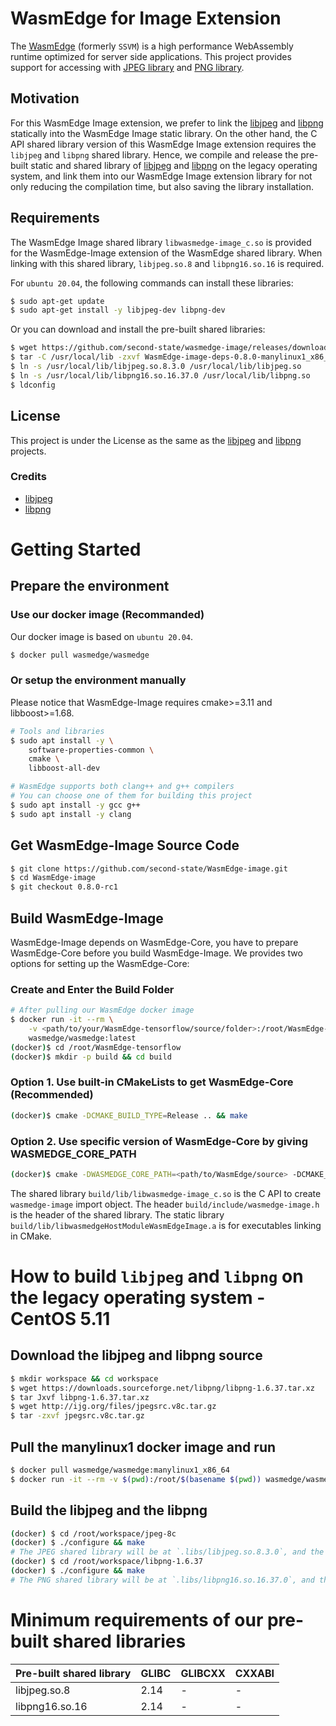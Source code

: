 # WasmEdge for Image Extension

The [WasmEdge](https://github.com/WasmEdge/WasmEdge) (formerly `SSVM`) is a high performance WebAssembly runtime optimized for server side applications. This project provides support for accessing with [JPEG library](http://ijg.org/) and [PNG library](http://www.libpng.org/pub/png/libpng.html).

## Motivation

For this WasmEdge Image extension, we prefer to link the [libjpeg](http://ijg.org/) and [libpng](http://www.libpng.org/pub/png/libpng.html) statically into the WasmEdge Image static library. On the other hand, the C API shared library version of this WasmEdge Image extension requires the `libjpeg` and `libpng` shared library. Hence, we compile and release the pre-built static and shared library of [libjpeg](http://ijg.org/) and [libpng](http://www.libpng.org/pub/png/libpng.html) on the legacy operating system, and link them into our WasmEdge Image extension library for not only reducing the compilation time, but also saving the library installation.

## Requirements

The WasmEdge Image shared library `libwasmedge-image_c.so` is provided for the WasmEdge-Image extension of the WasmEdge shared library. When linking with this shared library, `libjpeg.so.8` and `libpng16.so.16` is required.

For `ubuntu 20.04`, the following commands can install these libraries:
```bash
$ sudo apt-get update
$ sudo apt-get install -y libjpeg-dev libpng-dev
```

Or you can download and install the pre-built shared libraries:

```bash
$ wget https://github.com/second-state/wasmedge-image/releases/download/0.8.0/WasmEdge-image-deps-0.8.0-manylinux1_x86_64.tar.gz
$ tar -C /usr/local/lib -zxvf WasmEdge-image-deps-0.8.0-manylinux1_x86_64.tar.gz
$ ln -s /usr/local/lib/libjpeg.so.8.3.0 /usr/local/lib/libjpeg.so
$ ln -s /usr/local/lib/libpng16.so.16.37.0 /usr/local/lib/libpng.so
$ ldconfig
```

## License

This project is under the License as the same as the [libjpeg](http://ijg.org/) and [libpng](http://www.libpng.org/pub/png/libpng.html) projects.

### Credits

- [libjpeg](http://ijg.org/)
- [libpng](http://www.libpng.org/pub/png/libpng.html)

# Getting Started

## Prepare the environment

### Use our docker image (Recommanded)

Our docker image is based on `ubuntu 20.04`.

```bash
$ docker pull wasmedge/wasmedge
```

### Or setup the environment manually

Please notice that WasmEdge-Image requires cmake>=3.11 and libboost>=1.68.

```bash
# Tools and libraries
$ sudo apt install -y \
	software-properties-common \
	cmake \
	libboost-all-dev

# WasmEdge supports both clang++ and g++ compilers
# You can choose one of them for building this project
$ sudo apt install -y gcc g++
$ sudo apt install -y clang
```

## Get WasmEdge-Image Source Code

```bash
$ git clone https://github.com/second-state/WasmEdge-image.git
$ cd WasmEdge-image
$ git checkout 0.8.0-rc1
```

## Build WasmEdge-Image

WasmEdge-Image depends on WasmEdge-Core, you have to prepare WasmEdge-Core before you build WasmEdge-Image.
We provides two options for setting up the WasmEdge-Core:

### Create and Enter the Build Folder

```bash
# After pulling our WasmEdge docker image
$ docker run -it --rm \
    -v <path/to/your/WasmEdge-tensorflow/source/folder>:/root/WasmEdge-tensorflow \
    wasmedge/wasmedge:latest
(docker)$ cd /root/WasmEdge-tensorflow
(docker)$ mkdir -p build && cd build
```

### Option 1. Use built-in CMakeLists to get WasmEdge-Core (Recommended)

```bash
(docker)$ cmake -DCMAKE_BUILD_TYPE=Release .. && make
```

### Option 2. Use specific version of WasmEdge-Core by giving WASMEDGE_CORE_PATH

```bash
(docker)$ cmake -DWASMEDGE_CORE_PATH=<path/to/WasmEdge/source> -DCMAKE_BUILD_TYPE=Release .. && make
```

The shared library `build/lib/libwasmedge-image_c.so` is the C API to create `wasmedge-image` import object.
The header `build/include/wasmedge-image.h` is the header of the shared library.
The static library `build/lib/libwasmedgeHostModuleWasmEdgeImage.a` is for executables linking in CMake.

# How to build `libjpeg` and `libpng` on the legacy operating system - CentOS 5.11

## Download the libjpeg and libpng source

```bash
$ mkdir workspace && cd workspace
$ wget https://downloads.sourceforge.net/libpng/libpng-1.6.37.tar.xz
$ tar Jxvf libpng-1.6.37.tar.xz
$ wget http://ijg.org/files/jpegsrc.v8c.tar.gz
$ tar -zxvf jpegsrc.v8c.tar.gz
```

## Pull the manylinux1 docker image and run

```bash
$ docker pull wasmedge/wasmedge:manylinux1_x86_64
$ docker run -it --rm -v $(pwd):/root/$(basename $(pwd)) wasmedge/wasmedge:manylinux1_x86_64
```

## Build the libjpeg and the libpng

```bash
(docker) $ cd /root/workspace/jpeg-8c
(docker) $ ./configure && make
# The JPEG shared library will be at `.libs/libjpeg.so.8.3.0`, and the static library will be at `.libs/libjpeg.a`.
(docker) $ cd /root/workspace/libpng-1.6.37
(docker) $ ./configure && make
# The PNG shared library will be at `.libs/libpng16.so.16.37.0`, and the static library will be at `.libs/libpng16.a`.
```

# Minimum requirements of our pre-built shared libraries

| Pre-built shared library          | GLIBC          | GLIBCXX       | CXXABI          |
| --------------------------        | -------------- | ------------- | --------------- |
| libjpeg.so.8                      | 2.14           | -             | -               |
| libpng16.so.16                    | 2.14           | -             | -               |
